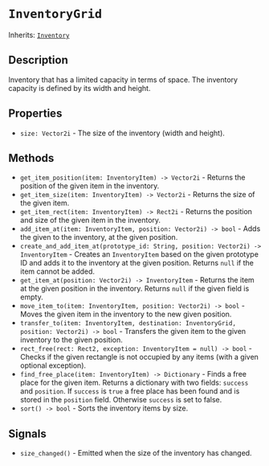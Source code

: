 # `InventoryGrid`

Inherits: [`Inventory`](./inventory.md)

## Description

Inventory that has a limited capacity in terms of space. The inventory capacity is defined by its width and height.

## Properties

* `size: Vector2i` - The size of the inventory (width and height).

## Methods

* `get_item_position(item: InventoryItem) -> Vector2i` - Returns the position of the given item in the inventory.
* `get_item_size(item: InventoryItem) -> Vector2i` - Returns the size of the given item.
* `get_item_rect(item: InventoryItem) -> Rect2i` - Returns the position and size of the given item in the inventory.
* `add_item_at(item: InventoryItem, position: Vector2i) -> bool` - Adds the given to the inventory, at the given position.
* `create_and_add_item_at(prototype_id: String, position: Vector2i) -> InventoryItem` - Creates an `InventoryItem` based on the given prototype ID and adds it to the inventory at the given position. Returns `null` if the item cannot be added.
* `get_item_at(position: Vector2i) -> InventoryItem` - Returns the item at the given position in the inventory. Returns `null` if the given field is empty.
* `move_item_to(item: InventoryItem, position: Vector2i) -> bool` - Moves the given item in the inventory to the new given position.
* `transfer_to(item: InventoryItem, destination: InventoryGrid, position: Vector2i) -> bool` - Transfers the given item to the given inventory to the given position.
* `rect_free(rect: Rect2, exception: InventoryItem = null) -> bool` - Checks if the given rectangle is not occupied by any items (with a given optional exception).
* `find_free_place(item: InventoryItem) -> Dictionary` - Finds a free place for the given item. Returns a dictionary with two fields: `success` and `position`. If `success` is `true` a free place has been found and is stored in the `position` field. Otherwise `success` is set to false.
* `sort() -> bool` - Sorts the inventory items by size.

## Signals

* `size_changed()` - Emitted when the size of the inventory has changed.